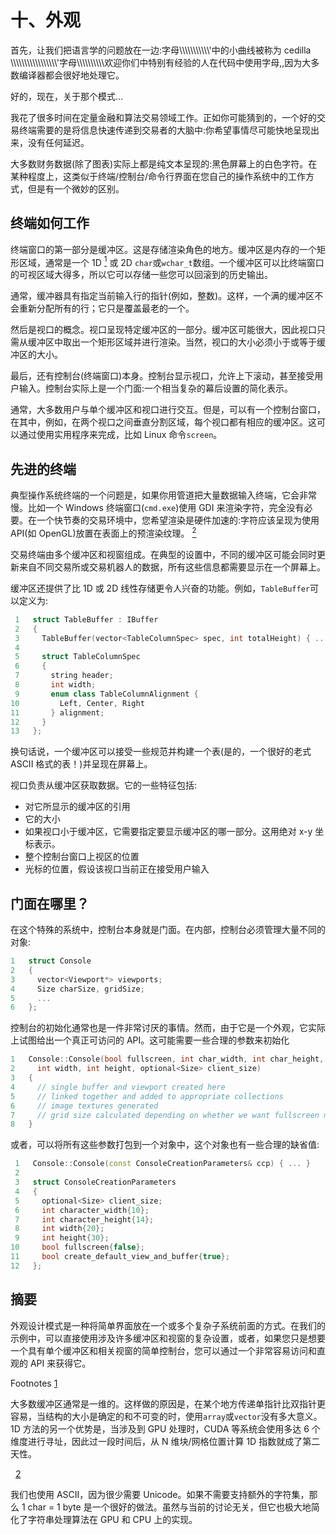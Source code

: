 # 十、外观

首先，让我们把语言学的问题放在一边:字母\\\\\\\\\\\\\\\\\\\\\\'中的小曲线被称为 cedilla \\\\\\\\\\\\\\\\\\\\\\\\\\\\\\\\\\'字母\\\\\\\\\\\\\\\\\\\\欢迎你们中特别有经验的人在代码中使用字母,,因为大多数编译器都会很好地处理它。

好的，现在，关于那个模式…

我花了很多时间在定量金融和算法交易领域工作。正如你可能猜到的，一个好的交易终端需要的是将信息快速传递到交易者的大脑中:你希望事情尽可能快地呈现出来，没有任何延迟。

大多数财务数据(除了图表)实际上都是纯文本呈现的:黑色屏幕上的白色字符。在某种程度上，这类似于终端/控制台/命令行界面在您自己的操作系统中的工作方式，但是有一个微妙的区别。

## 终端如何工作

终端窗口的第一部分是缓冲区。这是存储渲染角色的地方。缓冲区是内存的一个矩形区域，通常是一个 1D [<sup>1</sup>](#Fn1) 或 2D `char`或`wchar_t`数组。一个缓冲区可以比终端窗口的可视区域大得多，所以它可以存储一些您可以回滚到的历史输出。

通常，缓冲器具有指定当前输入行的指针(例如，整数)。这样，一个满的缓冲区不会重新分配所有的行；它只是覆盖最老的一个。

然后是视口的概念。视口呈现特定缓冲区的一部分。缓冲区可能很大，因此视口只需从缓冲区中取出一个矩形区域并进行渲染。当然，视口的大小必须小于或等于缓冲区的大小。

最后，还有控制台(终端窗口)本身。控制台显示视口，允许上下滚动，甚至接受用户输入。控制台实际上是一个门面:一个相当复杂的幕后设置的简化表示。

通常，大多数用户与单个缓冲区和视口进行交互。但是，可以有一个控制台窗口，在其中，例如，在两个视口之间垂直分割区域，每个视口都有相应的缓冲区。这可以通过使用实用程序来完成，比如 Linux 命令`screen`。

## 先进的终端

典型操作系统终端的一个问题是，如果你用管道把大量数据输入终端，它会非常慢。比如一个 Windows 终端窗口(`cmd.exe`)使用 GDI 来渲染字符，完全没有必要。在一个快节奏的交易环境中，您希望渲染是硬件加速的:字符应该呈现为使用 API(如 OpenGL)放置在表面上的预渲染纹理。 [<sup>2</sup>](#Fn2)

交易终端由多个缓冲区和视窗组成。在典型的设置中，不同的缓冲区可能会同时更新来自不同交易所或交易机器人的数据，所有这些信息都需要显示在一个屏幕上。

缓冲区还提供了比 1D 或 2D 线性存储更令人兴奋的功能。例如，`TableBuffer`可以定义为:

```cpp
 1   struct TableBuffer : IBuffer
 2   {
 3     TableBuffer(vector<TableColumnSpec> spec, int totalHeight) { ... }
 4
 5     struct TableColumnSpec
 6     {
 7       string header;
 8       int width;
 9       enum class TableColumnAlignment {
10         Left, Center, Right
11       } alignment;
12     }
13   };

```

换句话说，一个缓冲区可以接受一些规范并构建一个表(是的，一个很好的老式 ASCII 格式的表！)并呈现在屏幕上。

视口负责从缓冲区获取数据。它的一些特征包括:

*   对它所显示的缓冲区的引用
*   它的大小
*   如果视口小于缓冲区，它需要指定要显示缓冲区的哪一部分。这用绝对 x-y 坐标表示。
*   整个控制台窗口上视区的位置
*   光标的位置，假设该视口当前正在接受用户输入

## 门面在哪里？

在这个特殊的系统中，控制台本身就是门面。在内部，控制台必须管理大量不同的对象:

```cpp
1   struct Console
2   {
3     vector<Viewport*> viewports;
4     Size charSize, gridSize;
5     ...
6   };

```

控制台的初始化通常也是一件非常讨厌的事情。然而，由于它是一个外观，它实际上试图给出一个真正可访问的 API。这可能需要一些合理的参数来初始化

```cpp
1   Console::Console(bool fullscreen, int char_width, int char_height,
2     int width, int height, optional<Size> client_size)
3   {
4     // single buffer and viewport created here
5     // linked together and added to appropriate collections
6     // image textures generated
7     // grid size calculated depending on whether we want fullscreen mode
8   }

```

或者，可以将所有这些参数打包到一个对象中，这个对象也有一些合理的缺省值:

```cpp
 1   Console::Console(const ConsoleCreationParameters& ccp) { ... }
 2
 3   struct ConsoleCreationParameters
 4   {
 5     optional<Size> client_size;
 6     int character_width{10};
 7     int character_height{14};
 8     int width{20};
 9     int height{30};
10     bool fullscreen{false};
11     bool create_default_view_and_buffer{true};
12   };

```

## 摘要

外观设计模式是一种将简单界面放在一个或多个复杂子系统前面的方式。在我们的示例中，可以直接使用涉及许多缓冲区和视窗的复杂设置，或者，如果您只是想要一个具有单个缓冲区和相关视窗的简单控制台，您可以通过一个非常容易访问和直观的 API 来获得它。

Footnotes [1](#Fn1_source)

大多数缓冲区通常是一维的。这样做的原因是，在某个地方传递单指针比双指针更容易，当结构的大小是确定的和不可变的时，使用`array`或`vector`没有多大意义。1D 方法的另一个优势是，当涉及到 GPU 处理时，CUDA 等系统会使用多达 6 个维度进行寻址，因此过一段时间后，从 N 维块/网格位置计算 1D 指数就成了第二天性。

  [2](#Fn2_source)

我们也使用 ASCII，因为很少需要 Unicode。如果不需要支持额外的字符集，那么 1 char = 1 byte 是一个很好的做法。虽然与当前的讨论无关，但它也极大地简化了字符串处理算法在 GPU 和 CPU 上的实现。